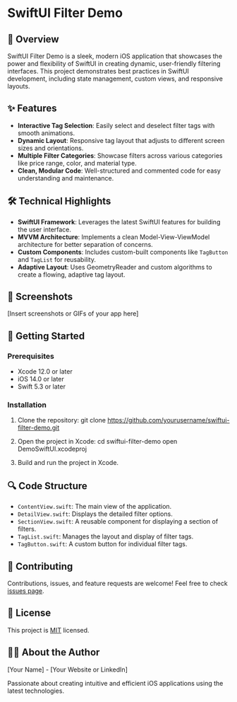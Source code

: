 # SwiftUI Filter Demo

## 🚀 Overview

SwiftUI Filter Demo is a sleek, modern iOS application that showcases the power and flexibility of SwiftUI in creating dynamic, user-friendly filtering interfaces. This project demonstrates best practices in SwiftUI development, including state management, custom views, and responsive layouts.

## ✨ Features

- **Interactive Tag Selection**: Easily select and deselect filter tags with smooth animations.
- **Dynamic Layout**: Responsive tag layout that adjusts to different screen sizes and orientations.
- **Multiple Filter Categories**: Showcase filters across various categories like price range, color, and material type.
- **Clean, Modular Code**: Well-structured and commented code for easy understanding and maintenance.

## 🛠 Technical Highlights

- **SwiftUI Framework**: Leverages the latest SwiftUI features for building the user interface.
- **MVVM Architecture**: Implements a clean Model-View-ViewModel architecture for better separation of concerns.
- **Custom Components**: Includes custom-built components like `TagButton` and `TagList` for reusability.
- **Adaptive Layout**: Uses GeometryReader and custom algorithms to create a flowing, adaptive tag layout.

## 📱 Screenshots

[Insert screenshots or GIFs of your app here]

## 🚀 Getting Started

### Prerequisites

- Xcode 12.0 or later
- iOS 14.0 or later
- Swift 5.3 or later

### Installation

1. Clone the repository:
git clone https://github.com/yourusername/swiftui-filter-demo.git

2. Open the project in Xcode:
cd swiftui-filter-demo
open DemoSwiftUI.xcodeproj

3. Build and run the project in Xcode.

## 🔍 Code Structure

- `ContentView.swift`: The main view of the application.
- `DetailView.swift`: Displays the detailed filter options.
- `SectionView.swift`: A reusable component for displaying a section of filters.
- `TagList.swift`: Manages the layout and display of filter tags.
- `TagButton.swift`: A custom button for individual filter tags.

## 🤝 Contributing

Contributions, issues, and feature requests are welcome! Feel free to check [issues page](https://github.com/yourusername/swiftui-filter-demo/issues).

## 📝 License

This project is [MIT](https://choosealicense.com/licenses/mit/) licensed.

## 👨‍💻 About the Author

[Your Name] - [Your Website or LinkedIn]

Passionate about creating intuitive and efficient iOS applications using the latest technologies.
